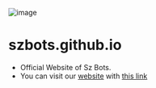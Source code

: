 ![image](https://user-images.githubusercontent.com/87059430/138085351-f3966373-4bfe-4e03-8f96-3dc9983d4625.png)

# szbots.github.io
- Official Website of Sz Bots.
- You can visit our [website](https://www.szbots.tech/) with [this link](https://www.szbots.tech/)
